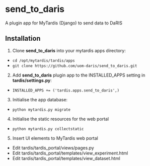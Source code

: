 # send_to_daris
A plugin app for MyTardis (Django) to send data to DaRIS

## Installation

1. Clone **send_to_daris** into your mytardis apps directory:
  * `cd /opt/mytardis/tardis/apps`
  * `git clone https://github.com/uom-daris/send_to_daris.git`
2. Add **send_to_daris** plugin app to the INSTALLED_APPS setting in **tardis/settings.py**:
  * `INSTALLED_APPS += ('tardis.apps.send_to_daris',)`
3. Initialise the app database:
  * `python mytardis.py migrate`
4. Initialise the static resources for the web portal
  * `python mytardis.py collectstatic`
5. Insert UI elements to MyTardis web portal
  - Edit tardis/tardis_portal/views/pages.py 
  - Edit tardis/tardis_portal/templates/view_experiment.html
  - Edit tardis/tardis_portal/templates/view_dataset.html
